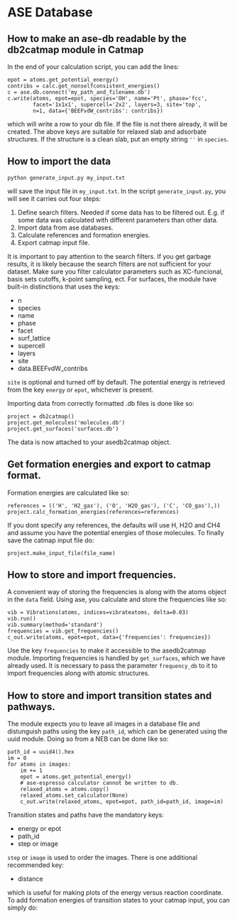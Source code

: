 # ASE Database

## How to make an ase-db readable by the db2catmap module in Catmap

In the end of your calculation script, you can add the lines:
    
    epot = atoms.get_potential_energy()
    contribs = calc.get_nonselfconsistent_energies()
    c = ase.db.connect('my_path_and_filename.db')
    c.write(atoms, epot=epot, species='OH', name='Pt', phase='fcc',
            facet='1x1x1', supercell='2x2', layers=3, site='top',
            n=1, data={'BEEFvdW_contribs': contribs})

which will write a row to your db file. If the file is not there already,
it will be created. The above keys are suitable for relaxed slab and adsorbate structures.
If the structure is a clean slab, put an empty string `''` in `species`.

## How to import the data

    python generate_input.py my_input.txt

will save the input file in `my_input.txt`.
In the script `generate_input.py`, you will see it carries out four steps:
1) Define search filters. Needed if some data has to be filtered out.
    E.g. if some data was calculated with different parameters than other data. 
2) Import data from ase databases.
3) Calculate references and formation energies.
4) Export catmap input file.

It is important to pay attention to the search filters. If you get garbage
results, it is likely because the search filters are not
sufficient for your dataset. Make sure you filter calculator parameters such as
XC-funcional, basis sets cutoffs, k-point sampling, ect.
For surfaces, the module have built-in distinctions that uses the keys:

 - n
 - species
 - name
 - phase
 - facet
 - surf_lattice
 - supercell
 - layers
 - site
 - data.BEEFvdW_contribs

`site` is optional and turned off by default. The potential energy is retrieved
from the key `energy` or `epot`, whichever is present.

Importing data from correctly formatted .db files is done like so:
    
    project = db2catmap()
    project.get_molecules('molecules.db')
    project.get_surfaces('surfaces.db')

The data is now attached to your asedb2catmap object.

## Get formation energies and export to catmap format.

Formation energies are calculated like so:

    references = (('H', 'H2_gas'), ('O', 'H2O_gas'), ('C', 'CO_gas'),))
    project.calc_formation_energies(references=references)

If you dont specify any references, the defaults will use H, H2O and CH4 and assume you have the potential energies of those molecules. 
To finally save the catmap input file do:

    project.make_input_file(file_name)

## How to store and import frequencies.

A convenient way of storing the frequencies is along with the atoms object in the `data` field. Using ase, you calculate and store the frequencies like so:

    vib = Vibrations(atoms, indices=vibrateatoms, delta=0.03)
    vib.run()
    vib.summary(method='standard')
    frequencies = vib.get_frequencies()
    c_out.write(atoms, epot=epot, data={'frequencies': frequencies})

Use the key `frequencies` to make it accessible to the asedb2catmap module.
Importing frequencies is handled by `get_surfaces`, which we have already used. 
It is necessary to pass the parameter `frequency_db` to it to import frequencies along with atomic structures.

## How to store and import transition states and pathways.

The module expects you to leave all images in a database file and distunguish
paths using the key `path_id`, which can be generated using the uuid module.
Doing so from a NEB can be done like so:

    path_id = uuid4().hex
    im = 0
    for atoms in images:
        im += 1
        epot = atoms.get_potential_energy()
        # ase-espresso calculator cannot be written to db.
        relaxed_atoms = atoms.copy()
        relaxed_atoms.set_calculator(None)
        c_out.write(relaxed_atoms, epot=epot, path_id=path_id, image=im)

Transition states and paths have the mandatory keys:

 - energy or epot
 - path_id
 - step or image

`step` or `image` is used to order the images.
There is one additional recommended key:

 - distance

which is useful for making plots of the energy versus reaction coordinate.
To add formation energies of transition states to your catmap input, you can simply do:

